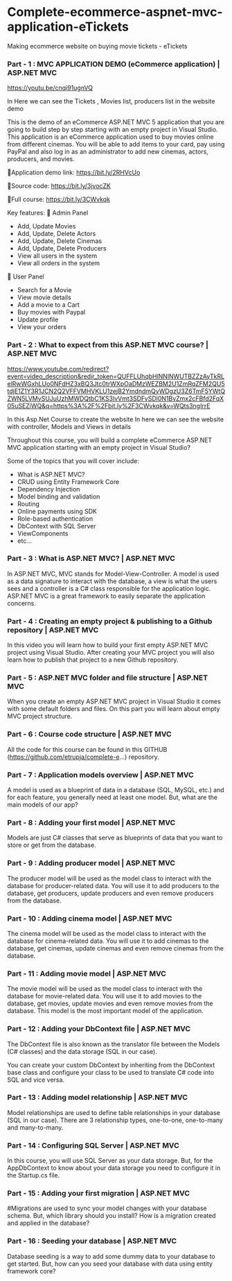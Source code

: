 # Complete-ecommerce-aspnet-mvc-application-eTickets
Making ecommerce website on buying movie tickets - eTickets

### Part - 1 : MVC APPLICATION DEMO (eCommerce application) | ASP.NET MVC
https://youtu.be/cnqi91ugnVQ

In Here we can see the Tickets , Movies list, producers list in the website demo

This is the demo of an eCommerce ASP.NET MVC 5 application that you are going to build step by step starting with an empty project in Visual Studio.
This application is an eCommerce application used to buy movies online from different cinemas. You will be able to add items to your card, pay using PayPal and also log in as an administrator to add new cinemas, actors, producers, and movies. 

📍Application demo link: https://bit.ly/2RHVcUo

📍Source code: https://bit.ly/3jvocZK

📍Full course: https://bit.ly/3CWvkqk


Key features:
📌 Admin Panel
- Add, Update Movies
- Add, Update, Delete Actors
- Add, Update, Delete Cinemas
- Add, Update, Delete Producers
- View all users in the system
- View all orders in the system

📌 User Panel
- Search for a Movie
- View movie details
- Add a movie to a Cart
- Buy movies with Paypal
- Update profile
- View your orders

### Part - 2 : What to expect from this ASP.NET MVC course? | ASP.NET MVC
https://www.youtube.com/redirect?event=video_description&redir_token=QUFFLUhqbHlNNlNWUTBZZzAyTkRLelRwWGxhLUo0NFdHZ3xBQ3Jtc0trWXpOaDMzWEZBM2U1ZmRqZFM2QU5tdjE1Z1Y3R1JCN2Q2VFFVMHVKLU1zejB2YmdndmQyWDgzU3Z6TmF5YWtQZWN5LVMySUJuUzhMWDQtbC1KS3lvVmt3SDFvSDl0N1BvZmx2cFBfd2FqX05uSEZiWQ&q=https%3A%2F%2Fbit.ly%2F3CWvkqk&v=WQts3ngIrrE

In this Asp.Net Course to create the website
In here we can see the website with controller, Models and Views in details

Throughout this course, you will build a complete eCommerce ASP.NET MVC application starting with an empty project in Visual Studio?

Some of the topics that you will cover include:
- What is ASP.NET MVC?
- CRUD using Entity Framework Core
- Dependency Injection
- Model binding and validation
- Routing
- Online payments using SDK
- Role-based authentication
- DbContext with SQL Server
- ViewComponents
- etc...

### Part - 3 : What is ASP.NET MVC? | ASP.NET MVC

In ASP.NET MVC, MVC stands for Model-View-Controller. A model is used as a data signature to interact with the database, a view is what the users sees and a controller is a C# class responsible for the application logic. ASP.NET MVC is a great framework to easily separate the application concerns.

### Part - 4 : Creating an empty project & publishing to a Github repository | ASP.NET MVC

In this video you will learn how to build your first empty ASP.NET MVC project using Visual Studio. 
After creating your MVC project you will also learn how to publish that project to a new Github repository.

### Part - 5 : ASP.NET MVC folder and file structure | ASP.NET MVC

When you create an empty ASP.NET MVC project in Visual Studio it comes with some default folders and files.
On this part you will learn about empty MVC project structure.

### Part - 6 : Course code structure | ASP.NET MVC

All the code for this course can be found in this GITHUB (https://github.com/etrupja/complete-e...)  repository.

### Part - 7 : Application models overview | ASP.NET MVC

A model is used as a blueprint of data in a database (SQL, MySQL, etc.) and for each feature, you generally need at least one model. But, what are the main models of our app?

### Part - 8 : Adding your first model | ASP.NET MVC

Models are just C# classes that serve as blueprints of data that you want to store or get from the database.

### Part - 9 : Adding producer model | ASP.NET MVC

The producer model will be used as the model class to interact with the database for producer-related data. You will use it to add producers to the database, get producers, update producers and even remove producers from the database.

### Part - 10 : Adding cinema model | ASP.NET MVC

The cinema model will be used as the model class to interact with the database for cinema-related data. You will use it to add cinemas to the database, get cinemas, update cinemas and even remove cinemas from the database.

### Part - 11 : Adding movie model | ASP.NET MVC

The movie model will be used as the model class to interact with the database for movie-related data. You will use it to add movies to the database, get movies, update movies and even remove movies from the database.
This model is the most important model of the application.

### Part - 12 : Adding your DbContext file | ASP.NET MVC

The DbContext file is also known as the translator file between the Models (C# classes) and the data storage (SQL in our case).

You can create your custom DbContext by inheriting from the DbContext base class and configure your class to be used to translate C# code into SQL and vice versa.

### Part - 13 : Adding model relationship | ASP.NET MVC

Model relationships are used to define table relationships in your database (SQL in our case).
There are 3 relationship types, one-to-one, one-to-many and many-to-many. 

### Part - 14 : Configuring SQL Server | ASP.NET MVC

In this course, you will use SQL Server as your data storage. But, for the AppDbContext to know about your data storage you need to configure it in the Startup.cs file. 

### Part - 15 : Adding your first migration | ASP.NET MVC

#Migrations are used to sync your model changes with your database schema. But, which library should you install? How is a migration created and applied in the database?

### Part - 16 : Seeding your database | ASP.NET MVC

Database seeding is a way to add some dummy data to your database to get started. But, how can you seed your database with data using entity framework core?
